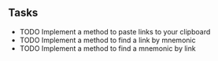 ## Tasks
- TODO Implement a method to paste links to your clipboard
- TODO Implement a method to find a link by mnemonic
- TODO Implement a method to find a mnemonic by link

